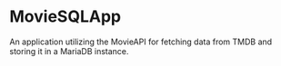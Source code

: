 # MovieSQLApp
An application utilizing the MovieAPI for fetching data from TMDB and storing it in a MariaDB instance.
